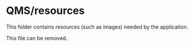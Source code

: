 # QMS/resources

This folder contains resources (such as images) needed by the application. 

This file can be removed.

